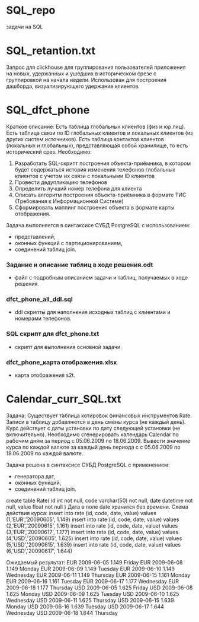 # SQL_repo
задачи на SQL

# SQL_retantion.txt
Запрос для clickhouse для группирования пользователей приложения на новых, удержанных и ушедших в историческом срезе с группировкой на начала недели. Использован для построения дашборда, визуализирующего удержание клиентов. 

# SQL_dfct_phone
Краткое описание:
Есть таблица глобальных клиентов (физ и юр лиц).
Есть таблица связи по ID глобальных клиентов и локальных клиентов (из других систем источников).
Есть таблица контактов клиентов (локальных и глобальных), представляющая собой хранилище, то есть исторический срез.
Необходимо:
  1) Разработать SQL-скрипт построения объекта-приёмника, в котором будет содержаться история изменения телефонов глобальных клиентов с учетом их связи с локальными ID клиентов
  2) Провести дедупликацию телефонов
  3) Определить лучший номер телефона для клиента
  4) Описать алгоритм построения объекта-приёмника в формате ТИС (Требования к Информационной Системе)
  5) Сформировать маппинг построения объекта в формате карты отображения.

Задача выполняется в синтаксисе СУБД PostgreSQL с использованием: 
- представлений,
- оконных функций с партиционированием,
- соединений таблиц join.

### Задание и описание таблиц в ходе решения.odt 
- файл с подробным описанием задачи и таблиц, получаемых в ходе решения.
### dfct_phone_all_ddl.sql 
- ddl скрипты для наполнения исходных таблиц с клиентами и номерами телефонов.
### SQL скрипт для dfct_phone.txt 
- скрипт для выполнения основной задачи.
### dfct_phone_карта отображения.xlsx 
- карта отображения s2t.

# Calendar_curr_SQL.txt
Задача: 
Существует таблица котировок финансовых инструментов Rate. Записи в таблицу добавляются в день смены курса (не каждый день).  Курс действует с даты установки по дату следующей установки (не включительно).
Необходимо сгенерировать календарь Calendar по рабочим дням за период c 05.06.2009 по 18.06.2009.
Вывести значение курса по каждой валюте за каждый день периода с c 05.06.2009 по 18.06.2009 по каждой валюте.

Задача решена в синтаксисе СУБД PostgreSQL с применением:
- генератора дат, 
- оконных функций,
- соединений таблиц join.

create table Rate( id int not null, code varchar(50) not null, date datetime not null, value float not null )
Дата в поле date хранится без времени.
Схема действия курса: insert into rate (id, code, date, value) values (1,'EUR','20090605', 1.149) insert into rate (id, code, date, value) values (2,'EUR','20090615', 1.161) insert into rate (id, code, date, value) values (3,'EUR','20090617', 1.177) insert into rate (id, code, date, value) values (4,'USD','20090605', 1.625) insert into rate (id, code, date, value) values (5,'USD','20090615', 1.639) insert into rate (id, code, date, value) values (6,'USD','20090617', 1.644)

Ожидаемый результат: EUR 2009-06-05 1.149 Friday EUR 2009-06-08 1.149 Monday EUR 2009-06-09 1.149 Tuesday EUR 2009-06-10 1.149 Wednesday EUR 2009-06-11 1.149 Thursday EUR 2009-06-15 1.161 Monday EUR 2009-06-16 1.161 Tuesday EUR 2009-06-17 1.177 Wednesday EUR 2009-06-18 1.177 Thursday USD 2009-06-05 1.625 Friday USD 2009-06-08 1.625 Monday USD 2009-06-09 1.625 Tuesday USD 2009-06-10 1.625 Wednesday USD 2009-06-11 1.625 Thursday USD 2009-06-15 1.639 Monday USD 2009-06-16 1.639 Tuesday USD 2009-06-17 1.644 Wednesday USD 2009-06-18 1.644 Thursday

